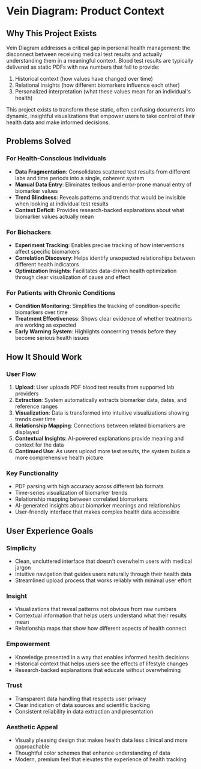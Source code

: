 # Vein Diagram: Product Context

## Why This Project Exists

Vein Diagram addresses a critical gap in personal health management: the disconnect between receiving medical test results and actually understanding them in a meaningful context. Blood test results are typically delivered as static PDFs with raw numbers that fail to provide:

1. Historical context (how values have changed over time)
2. Relational insights (how different biomarkers influence each other)
3. Personalized interpretation (what these values mean for an individual's health)

This project exists to transform these static, often confusing documents into dynamic, insightful visualizations that empower users to take control of their health data and make informed decisions.

## Problems Solved

### For Health-Conscious Individuals
- **Data Fragmentation**: Consolidates scattered test results from different labs and time periods into a single, coherent system
- **Manual Data Entry**: Eliminates tedious and error-prone manual entry of biomarker values
- **Trend Blindness**: Reveals patterns and trends that would be invisible when looking at individual test results
- **Context Deficit**: Provides research-backed explanations about what biomarker values actually mean

### For Biohackers
- **Experiment Tracking**: Enables precise tracking of how interventions affect specific biomarkers
- **Correlation Discovery**: Helps identify unexpected relationships between different health indicators
- **Optimization Insights**: Facilitates data-driven health optimization through clear visualization of cause and effect

### For Patients with Chronic Conditions
- **Condition Monitoring**: Simplifies the tracking of condition-specific biomarkers over time
- **Treatment Effectiveness**: Shows clear evidence of whether treatments are working as expected
- **Early Warning System**: Highlights concerning trends before they become serious health issues

## How It Should Work

### User Flow
1. **Upload**: User uploads PDF blood test results from supported lab providers
2. **Extraction**: System automatically extracts biomarker data, dates, and reference ranges
3. **Visualization**: Data is transformed into intuitive visualizations showing trends over time
4. **Relationship Mapping**: Connections between related biomarkers are displayed
5. **Contextual Insights**: AI-powered explanations provide meaning and context for the data
6. **Continued Use**: As users upload more test results, the system builds a more comprehensive health picture

### Key Functionality
- PDF parsing with high accuracy across different lab formats
- Time-series visualization of biomarker trends
- Relationship mapping between correlated biomarkers
- AI-generated insights about biomarker meanings and relationships
- User-friendly interface that makes complex health data accessible

## User Experience Goals

### Simplicity
- Clean, uncluttered interface that doesn't overwhelm users with medical jargon
- Intuitive navigation that guides users naturally through their health data
- Streamlined upload process that works reliably with minimal user effort

### Insight
- Visualizations that reveal patterns not obvious from raw numbers
- Contextual information that helps users understand what their results mean
- Relationship maps that show how different aspects of health connect

### Empowerment
- Knowledge presented in a way that enables informed health decisions
- Historical context that helps users see the effects of lifestyle changes
- Research-backed explanations that educate without overwhelming

### Trust
- Transparent data handling that respects user privacy
- Clear indication of data sources and scientific backing
- Consistent reliability in data extraction and presentation

### Aesthetic Appeal
- Visually pleasing design that makes health data less clinical and more approachable
- Thoughtful color schemes that enhance understanding of data
- Modern, premium feel that elevates the experience of health tracking
